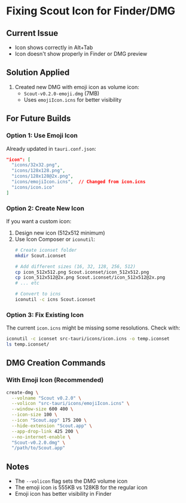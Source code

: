# Fixing Scout Icon for Finder/DMG

## Current Issue
- Icon shows correctly in Alt+Tab
- Icon doesn't show properly in Finder or DMG preview

## Solution Applied
1. Created new DMG with emoji icon as volume icon:
   - `Scout-v0.2.0-emoji.dmg` (7MB)
   - Uses `emojiIcon.icns` for better visibility

## For Future Builds

### Option 1: Use Emoji Icon
Already updated in `tauri.conf.json`:
```json
"icon": [
  "icons/32x32.png",
  "icons/128x128.png", 
  "icons/128x128@2x.png",
  "icons/emojiIcon.icns",  // Changed from icon.icns
  "icons/icon.ico"
]
```

### Option 2: Create New Icon
If you want a custom icon:
1. Design new icon (512x512 minimum)
2. Use Icon Composer or `iconutil`:
   ```bash
   # Create iconset folder
   mkdir Scout.iconset
   
   # Add different sizes (16, 32, 128, 256, 512)
   cp icon_512x512.png Scout.iconset/icon_512x512.png
   cp icon_512x512@2x.png Scout.iconset/icon_512x512@2x.png
   # ... etc
   
   # Convert to icns
   iconutil -c icns Scout.iconset
   ```

### Option 3: Fix Existing Icon
The current `icon.icns` might be missing some resolutions. Check with:
```bash
iconutil -c iconset src-tauri/icons/icon.icns -o temp.iconset
ls temp.iconset/
```

## DMG Creation Commands

### With Emoji Icon (Recommended)
```bash
create-dmg \
  --volname "Scout v0.2.0" \
  --volicon "src-tauri/icons/emojiIcon.icns" \
  --window-size 600 400 \
  --icon-size 100 \
  --icon "Scout.app" 175 200 \
  --hide-extension "Scout.app" \
  --app-drop-link 425 200 \
  --no-internet-enable \
  "Scout-v0.2.0.dmg" \
  "/path/to/Scout.app"
```

## Notes
- The `--volicon` flag sets the DMG volume icon
- The emoji icon is 555KB vs 128KB for the regular icon
- Emoji icon has better visibility in Finder